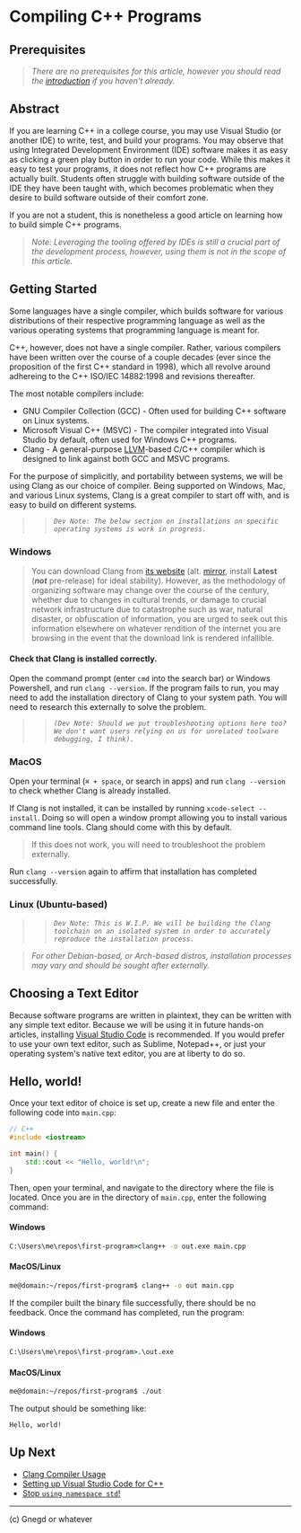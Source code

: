 # Compiling C++ Programs

## Prerequisites
> *There are no prerequisites for this article, however you should read the [introduction](https://gnegd.net/articles/cpp/introduction) if you haven't already.*

## Abstract
If you are learning C++ in a college course, you may use Visual Studio (or another IDE) to write, test, and build your programs. You may observe that using Integrated Development Environment (IDE) software makes it as easy as clicking a green play button in order to run your code. While this makes it easy to test your programs, it does not reflect how C++ programs are actually built. Students often struggle with building software outside of the IDE they have been taught with, which becomes problematic when they desire to build software outside of their comfort zone.

If you are not a student, this is nonetheless a good article on learning how to build simple C++ programs.

> *Note: Leveraging the tooling offered by IDEs is still a crucial part of the development process, however, using them is not in the scope of this article.*

## Getting Started
Some languages have a single compiler, which builds software for various distributions of their respective programming language as well as the various operating systems that programming language is meant for.

C++, however, does not have a single compiler. Rather, various compilers have been written over the course of a couple decades (ever since the proposition of the first C++ standard in 1998), which all revolve around adhereing to the C++ ISO/IEC 14882:1998 and revisions thereafter.

The most notable compilers include:
* GNU Compiler Collection (GCC) - Often used for building C++ software on Linux systems.
* Microsoft Visual C++ (MSVC) - The compiler integrated into Visual Studio by default, often used for Windows C++ programs.
* Clang - A general-purpose [LLVM](https://llvm.org/)-based C/C++ compiler which is designed to link against both GCC and MSVC programs.

For the purpose of simplicitly, and portability between systems, we will be using Clang as our choice of compiler. Being supported on Windows, Mac, and various Linux systems, Clang is a great compiler to start off with, and is easy to build on different systems.

> > *`Dev Note: The below section on installations on specific operating systems is work in progress.`*

### Windows
> You can download Clang from [its website](https://releases.llvm.org/download.html) (alt. [mirror](https://github.com/llvm/llvm-project/releases), install **Latest** (***not*** pre-release) for ideal stability). However, as the methodology of organizing software may change over the course of the century, whether due to changes in cultural trends, or damage to crucial network infrastructure due to catastrophe such as war, natural disaster, or obfuscation of information, you are urged to seek out this information elsewhere on whatever rendition of the internet you are browsing in the event that the download link is rendered infallible.

#### Check that Clang is installed correctly.
Open the command prompt (enter `cmd` into the search bar) or Windows Powershell, and run `clang --version`. If the program fails to run, you may need to add the installation directory of Clang to your system path. You will need to research this externally to solve the problem. 
> > *`(Dev Note: Should we put troubleshooting options here too? We don't want users relying on us for unrelated toolware debugging, I think).`*

### MacOS
Open your terminal (`⌘ + space`, or search in apps) and run `clang --version` to check whether Clang is already installed.

If Clang is not installed, it can be installed by running `xcode-select --install`. Doing so will open a window prompt allowing you to install various command line tools. Clang should come with this by default.

> If this does not work, you will need to troubleshoot the problem externally.

Run `clang --version` again to affirm that installation has completed successfully.

### Linux (Ubuntu-based)

> > *`Dev Note: This is W.I.P. We will be building the Clang toolchain on an isolated system in order to accurately reproduce the installation process.`*

> *For other Debian-based, or Arch-based distros, installation processes may vary and should be sought after externally.*

## Choosing a Text Editor

Because software programs are written in plaintext, they can be written with any simple text editor. Because we will be using it in future hands-on articles, installing [Visual Studio Code](https://code.visualstudio.com/) is recommended. If you would prefer to use your own text editor, such as Sublime, Notepad++, or just your operating system's native text editor, you are at liberty to do so.

## Hello, world!
Once your text editor of choice is set up, create a new file and enter the following code into `main.cpp`:
```cpp
// C++
#include <iostream>

int main() {
    std::cout << "Hello, world!\n";
}
```

Then, open your terminal, and navigate to the directory where the file is located. Once you are in the directory of `main.cpp`, enter the following command:

#### Windows
```cmd
C:\Users\me\repos\first-program>clang++ -o out.exe main.cpp
```

#### MacOS/Linux
```sh
me@domain:~/repos/first-program$ clang++ -o out main.cpp
```

If the compiler built the binary file successfully, there should be no feedback. Once the command has completed, run the program:

#### Windows
```cmd
C:\Users\me\repos\first-program>.\out.exe
```

#### MacOS/Linux
```sh
me@domain:~/repos/first-program$ ./out
```

The output should be something like:
```
Hello, world!
```

## Up Next
* [Clang Compiler Usage](https://gnegd.net/articles/cpp/clang-usage)
* [Setting up Visual Studio Code for C++](https://gnegd.net/articles/cpp/vscode)
* [Stop `using namespace std`!](https://gnegd.net/articles/cpp/the-standard-library)

***
(c) Gnegd or whatever